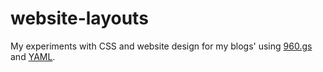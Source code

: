 website-layouts
===============

My experiments with CSS and website design for my blogs' using [960.gs](http://960.gs/) and [YAML](http://www.yaml.de/).